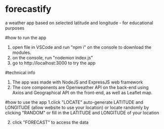 # forecastify
a weather app based on selected latitude and longitude - for educational purposes

#how to run the app
1. open file in VSCode and run "npm i" on the console to download the modules.
2. on the console, run "nodemon index.js"
3. go to http://localhost:3000 to try the app

#technical info
1. The app was made with NodeJS and ExpressJS web framework
2. The core components are Openweather API on the back-end using Axios and Geographical API on the front-end, as well as Leaflet map.

#how to use the app
1.click "LOCATE" auto-generate LATITUDE and LONGITUDE
(allow website to use your location) or locate randomly by clicking "RANDOM" or fill in the LATITUDE and LONGITUDE of your location

2. click "FORECAST" to access the data
